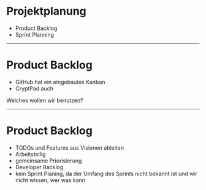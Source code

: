 # Projektplanung

- Product Backlog
- Sprint Planning

---

# Product Backlog

- GitHub hat ein eingebautes Kanban
- CryptPad auch

Welches wollen wir benutzen?

---

# Product Backlog

- TODOs und Features aus Visionen ableiten
- Arbeitsteilig
- gemeinsame Priorisierung
- Developer Backlog
- kein Sprint Planing, da der Umfang des Sprints nicht bekannt ist und wir nicht wissen, wer was kann

